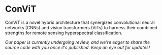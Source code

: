 # ConViT

ConViT is a novel hybrid architecture that synergizes convolutional neural networks (CNNs) and vision transformers (ViTs) to harness their combined strengths for remote sensing hyperspectral classification.

*Our paper is currently undergoing review, and we're eager to share the source code with you once it's published. Keep an eye out for updates!*
